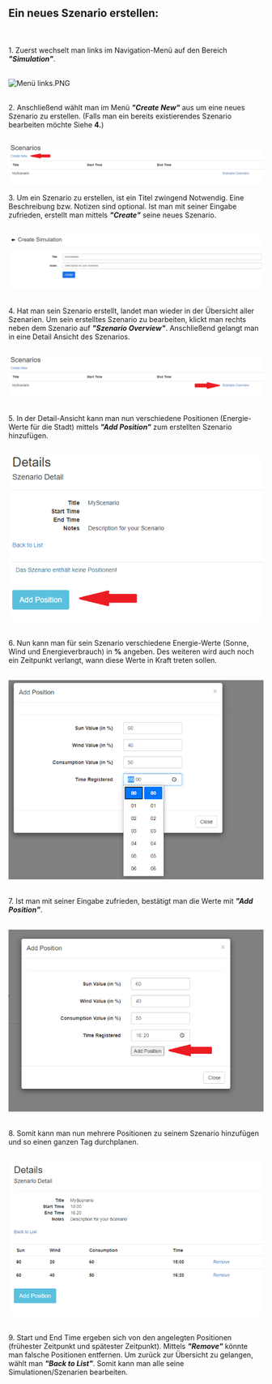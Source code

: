 ## **Ein neues Szenario erstellen:**

\
\
1.­ Zuerst wechselt man links im Navigation-Menü auf den Bereich _**"Simulation"**_.

\
![Menü links.PNG](/.attachments/Menü%20links-db0dc273-db4e-4441-aa5a-307e2b7fddfe.PNG)


\
2. Anschließend wählt man im Menü **_"Create New"_** aus um eine neues Szenario zu erstellen. (Falls man ein bereits existierendes Szenario bearbeiten möchte Siehe **4.**)

\
![scenario index.PNG](/.attachments/scenario%20index-f40809af-8a0f-410b-9ac2-6c6af50fa975.PNG)

3. Um ein Szenario zu erstellen, ist ein Titel zwingend Notwendig. Eine Beschreibung bzw. Notizen sind optional. Ist man mit seiner Eingabe zufrieden, erstellt man mittels **_"Create"_** seine neues Szenario.

\
![Scenario add.PNG](/.attachments/Scenario%20add-34a2eaff-418d-422e-85eb-d58c8f8b137c.PNG)


\
4. Hat man sein Szenario erstellt, landet man wieder in der Übersicht aller Szenarien. Um sein erstelltes Szenario zu bearbeiten, klickt man rechts neben dem Szenario auf **_"Szenario Overview"_**. Anschließend gelangt man in eine Detail Ansicht des Szenarios.

\
![scenario index.PNG](/.attachments/scenario%20index-6e10489a-15b6-4b34-b060-2160a9b99c95.PNG)

\
5. In der Detail-Ansicht kann man nun verschiedene Positionen (Energie-Werte für die Stadt) mittels _**"Add Position"**_ zum erstellten Szenario hinzufügen. 

\
![scneario details.PNG](/.attachments/scneario%20details-c6a365d5-b30f-439e-b77e-96723e4cbae5.PNG)

\
6. Nun kann man für sein Szenario verschiedene Energie-Werte (Sonne, Wind und Energieverbrauch) in **%** angeben. Des weiteren wird auch noch ein Zeitpunkt verlangt, wann diese Werte in Kraft treten sollen.

\
![scneario pos add time.PNG](/.attachments/scneario%20pos%20add%20time-84138073-7248-43fd-9b85-01f6d6984922.PNG)

\
7. Ist man mit seiner Eingabe zufrieden, bestätigt man die Werte mit **_"Add Position"_**.

\
![scenario pos time selected.PNG](/.attachments/scenario%20pos%20time%20selected-79959bd8-e6fb-45c9-ae39-d6a2f32682b5.PNG)


\
8. Somit kann man nun mehrere Positionen zu seinem Szenario hinzufügen und so einen ganzen Tag durchplanen.

\
![Scenario pos added 2.PNG](/.attachments/Scenario%20pos%20added%202-e7f074e4-f505-459e-b068-c1c1f3d3e873.PNG)


\
9. Start und End Time ergeben sich von den angelegten Positionen (frühester Zeitpunkt und spätester Zeitpunkt). Mittels **_"Remove"_** könnte man falsche Positionen entfernen. Um zurück zur Übersicht zu gelangen, wählt man **_"Back to List"_**. Somit kann man alle seine Simulationen/Szenarien bearbeiten.






























